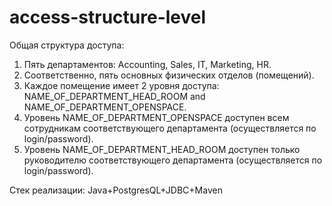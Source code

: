 # access-structure-level
Общая структура доступа:
1. Пять департаментов: Accounting, Sales, IT, Marketing, HR.
2. Соответственно, пять основных физических отделов (помещений).
3. Каждое помещение имеет 2 уровня доступа: NAME_OF_DEPARTMENT_HEAD_ROOM and NAME_OF_DEPARTMENT_OPENSPACE.
4. Уровень NAME_OF_DEPARTMENT_OPENSPACE доступен всем сотрудникам соответствующего департамента (осуществляется по login/password).
5. Уровень NAME_OF_DEPARTMENT_HEAD_ROOM доступен только руководителю соответствующего департамента (осуществляется по login/password).

Стек реализации: Java+PostgresQL+JDBC+Maven
